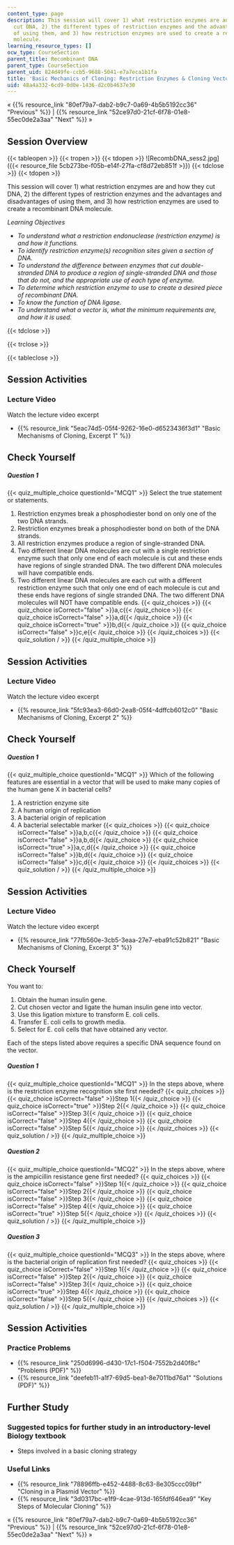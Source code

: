 ```yaml
---
content_type: page
description: This session will cover 1) what restriction enzymes are and how they
  cut DNA, 2) the different types of restriction enzymes and the advantages and disadvantages
  of using them, and 3) how restriction enzymes are used to create a recombinant DNA
  molecule.
learning_resource_types: []
ocw_type: CourseSection
parent_title: Recombinant DNA
parent_type: CourseSection
parent_uid: 824d49fe-ccb5-9688-5041-e7a7eca1b1fa
title: 'Basic Mechanics of Cloning: Restriction Enzymes & Cloning Vectors'
uid: 48a4a332-6cd9-0d0e-1436-d2c0b4637e30
---
```


« {{% resource_link "80ef79a7-dab2-b9c7-0a69-4b5b5192cc36" "Previous" %}} | {{% resource_link "52ce97d0-21cf-6f78-01e8-55ec0de2a3aa" "Next" %}} »

Session Overview
----------------

{{< tableopen >}}
{{< tropen >}}
{{< tdopen >}}
![RecombDNA_sess2.jpg]({{< resource_file 5cb273be-f05b-e14f-27fa-cf8d72eb851f >}})
{{< tdclose >}}
{{< tdopen >}}


This session will cover 1) what restriction enzymes are and how they cut DNA, 2) the different types of restriction enzymes and the advantages and disadvantages of using them, and 3) how restriction enzymes are used to create a recombinant DNA molecule.

_Learning Objectives_

*   _To understand what a restriction endonuclease (restriction enzyme) is and how it functions._
*   _To identify restriction enzyme(s) recognition sites given a section of DNA._
*   _To understand the difference between enzymes that cut double-stranded DNA to produce a region of single-stranded DNA and those that do not, and the appropriate use of each type of enzyme._
*   _To determine which restriction enzyme to use to create a desired piece of recombinant DNA._
*   _To know the function of DNA ligase._
*   _To understand what a vector is, what the minimum requirements are, and how it is used._


{{< tdclose >}}

{{< trclose >}}

{{< tableclose >}}

Session Activities
------------------

### Lecture Video

Watch the lecture video excerpt

*   {{% resource_link "5eac74d5-05f4-9262-16e0-d6523436f3d1" "Basic Mechanisms of Cloning, Excerpt 1" %}}

Check Yourself
--------------

##### Question 1
 {{< quiz_multiple_choice questionId="MCQ1" >}} Select the true statement or statements.

1.  Restriction enzymes break a phosphodiester bond on only one of the two DNA strands.
2.  Restriction enzymes break a phosphodiester bond on both of the DNA strands.
3.  All restriction enzymes produce a region of single-stranded DNA.
4.  Two different linear DNA molecules are cut with a single restriction enzyme such that only one end of each molecule is cut and these ends have regions of single stranded DNA. The two different DNA molecules will have compatible ends.
5.  Two different linear DNA molecules are each cut with a different restriction enzyme such that only one end of each molecule is cut and these ends have regions of single stranded DNA. The two different DNA molecules will NOT have compatible ends. {{< quiz_choices >}} {{< quiz_choice isCorrect="false" >}}a,c{{< /quiz_choice >}} {{< quiz_choice isCorrect="false" >}}a,d{{< /quiz_choice >}} {{< quiz_choice isCorrect="true" >}}b,d{{< /quiz_choice >}} {{< quiz_choice isCorrect="false" >}}c,e{{< /quiz_choice >}} {{< /quiz_choices >}} {{< quiz_solution / >}} {{< /quiz_multiple_choice >}}

Session Activities
------------------

### Lecture Video

Watch the lecture video excerpt

*   {{% resource_link "5fc93ea3-66d0-2ea8-05f4-4dffcb6012c0" "Basic Mechanisms of Cloning, Excerpt 2" %}}

Check Yourself
--------------

##### Question 1
 {{< quiz_multiple_choice questionId="MCQ1" >}} Which of the following features are essential in a vector that will be used to make many copies of the human gene X in bacterial cells?

1.  A restriction enzyme site
2.  A human origin of replication
3.  A bacterial origin of replication
4.  A bacterial selectable marker {{< quiz_choices >}} {{< quiz_choice isCorrect="false" >}}a,b,c{{< /quiz_choice >}} {{< quiz_choice isCorrect="false" >}}a,b,d{{< /quiz_choice >}} {{< quiz_choice isCorrect="true" >}}a,c,d{{< /quiz_choice >}} {{< quiz_choice isCorrect="false" >}}b,d{{< /quiz_choice >}} {{< quiz_choice isCorrect="false" >}}c,d{{< /quiz_choice >}} {{< /quiz_choices >}} {{< quiz_solution / >}} {{< /quiz_multiple_choice >}}

Session Activities
------------------

### Lecture Video

Watch the lecture video excerpt

*   {{% resource_link "77fb560e-3cb5-3eaa-27e7-eba91c52b821" "Basic Mechanisms of Cloning, Excerpt 3" %}}

Check Yourself
--------------

You want to:

1.  Obtain the human insulin gene.
2.  Cut chosen vector and ligate the human insulin gene into vector.
3.  Use this ligation mixture to transform E. coli cells.
4.  Transfer E. coli cells to growth media.
5.  Select for E. coli cells that have obtained any vector.

Each of the steps listed above requires a specific DNA sequence found on the vector.

##### Question 1
 {{< quiz_multiple_choice questionId="MCQ1" >}} In the steps above, where is the restriction enzyme recognition site first needed? {{< quiz_choices >}} {{< quiz_choice isCorrect="false" >}}Step 1{{< /quiz_choice >}} {{< quiz_choice isCorrect="true" >}}Step 2{{< /quiz_choice >}} {{< quiz_choice isCorrect="false" >}}Step 3{{< /quiz_choice >}} {{< quiz_choice isCorrect="false" >}}Step 4{{< /quiz_choice >}} {{< quiz_choice isCorrect="false" >}}Step 5{{< /quiz_choice >}} {{< /quiz_choices >}} {{< quiz_solution / >}} {{< /quiz_multiple_choice >}}
##### Question 2
 {{< quiz_multiple_choice questionId="MCQ2" >}} In the steps above, where is the ampicillin resistance gene first needed? {{< quiz_choices >}} {{< quiz_choice isCorrect="false" >}}Step 1{{< /quiz_choice >}} {{< quiz_choice isCorrect="false" >}}Step 2{{< /quiz_choice >}} {{< quiz_choice isCorrect="false" >}}Step 3{{< /quiz_choice >}} {{< quiz_choice isCorrect="false" >}}Step 4{{< /quiz_choice >}} {{< quiz_choice isCorrect="true" >}}Step 5{{< /quiz_choice >}} {{< /quiz_choices >}} {{< quiz_solution / >}} {{< /quiz_multiple_choice >}}
##### Question 3
 {{< quiz_multiple_choice questionId="MCQ3" >}} In the steps above, where is the bacterial origin of replication first needed? {{< quiz_choices >}} {{< quiz_choice isCorrect="false" >}}Step 1{{< /quiz_choice >}} {{< quiz_choice isCorrect="false" >}}Step 2{{< /quiz_choice >}} {{< quiz_choice isCorrect="false" >}}Step 3{{< /quiz_choice >}} {{< quiz_choice isCorrect="true" >}}Step 4{{< /quiz_choice >}} {{< quiz_choice isCorrect="false" >}}Step 5{{< /quiz_choice >}} {{< /quiz_choices >}} {{< quiz_solution / >}} {{< /quiz_multiple_choice >}}

Session Activities
------------------

### Practice Problems

*   {{% resource_link "250d6996-d430-17c1-f504-7552b2d40f8c" "Problems (PDF)" %}}
*   {{% resource_link "deefeb11-a1f7-69d5-bea1-8e7011bd76a1" "Solutions (PDF)" %}}

Further Study
-------------

### Suggested topics for further study in an introductory-level Biology textbook

*   Steps involved in a basic cloning strategy

### Useful Links

*   {{% resource_link "78896ffb-e452-4488-8c63-8e305ccc09bf" "Cloning in a Plasmid Vector" %}}
*   {{% resource_link "3d0317bc-e1f9-4cae-913d-165fdf646ea9" "Key Steps of Molecular Cloning" %}}

« {{% resource_link "80ef79a7-dab2-b9c7-0a69-4b5b5192cc36" "Previous" %}} | {{% resource_link "52ce97d0-21cf-6f78-01e8-55ec0de2a3aa" "Next" %}} »